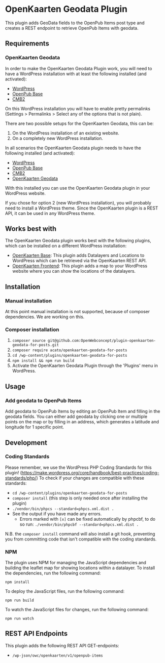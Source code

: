 # OpenKaarten Geodata Plugin

This plugin adds GeoData fields to the OpenPub Items post type and creates a REST endpoint to retrieve OpenPub Items with geodata.

## Requirements

### OpenKaarten Geodata

In order to make the OpenKaarten Geodata Plugin work, you will need to have a WordPress installation with at least the following installed (and activated):

* [WordPress](https://wordpress.org/)
* [OpenPub Base](https://github.com/OpenWebconcept/plugin-openpub-base/)
* [CMB2](https://wordpress.org/plugins/cmb2/)

On this WordPress installation you will have to enable pretty permalinks (Settings > Permalinks > Select any of the options that is not plain).

There are two possible setups for the OpenKaarten Geodata, this can be:

1. On the WordPress installation of an existing website.
2. On a completely new WordPress installation.

In all scenarios the OpenKaarten Geodata plugin needs to have the following installed (and activated):

* [WordPress](https://wordpress.org/)
* [OpenPub Base](https://github.com/OpenWebconcept/plugin-openpub-base/)
* [CMB2](https://wordpress.org/plugins/cmb2/)
* [OpenKaarten Geodata](https://github.com/OpenWebconcept/plugin-openkaarten-geodata-for-posts)

With this installed you can use the OpenKaarten Geodata plugin in your WordPress website.

If you chose for option 2 (new WordPress installation), you will probably need to install a WordPress theme. Since the OpenKaarten plugin is a REST API, it can be used in any WordPress theme.

## Works best with

The OpenKaarten Geodata plugin works best with the following plugins, which can be installed on a different WordPress installation:

- [OpenKaarten Base](https://github.com/openwebconcept/plugin-openkaarten-base): This plugin adds Datalayers and Locations to WordPress which can be retrieved via the OpenKaarten REST API.
- [OpenKaarten Frontend](https://github.com/OpenWebconcept/plugin-openkaarten-frontend-plugin): This plugin adds a map to your WordPress website where you can show the locations of the datalayers.

## Installation

### Manual installation

At this point manual installation is not supported, because of composer dependencies. We are working on this.

### Composer installation

1. `composer source git@github.com:OpenWebconcept/plugin-openkaarten-geodata-for-posts.git`
2. `composer require acato/openkaarten-geodata-for-posts`
3. `cd /wp-content/plugins/openkaarten-geodata-for-posts`
4. `npm install && npm run build`
5. Activate the OpenKaarten Geodata Plugin through the 'Plugins' menu in WordPress.

## Usage

### Add geodata to OpenPub Items
Add geodata to OpenPub Items by editing an OpenPub Item and filling in the geodata fields. You can either add geodata by clicking one or multiple points on the map or by filling in an address, which generates a latitude and longitude for 1 specific point.

## Development

### Coding Standards

Please remember, we use the WordPress PHP Coding Standards for this plugin! (https://make.wordpress.org/core/handbook/best-practices/coding-standards/php/) To check if your changes are compatible with these standards:

*  `cd /wp-content/plugins/openkaarten-geodata-for-posts`
*  `composer install` (this step is only needed once after installing the plugin)
*  `./vendor/bin/phpcs --standard=phpcs.xml.dist .`
*  See the output if you have made any errors.
    *  Errors marked with `[x]` can be fixed automatically by phpcbf, to do so run: `./vendor/bin/phpcbf --standard=phpcs.xml.dist .`

N.B. the `composer install` command will also install a git hook, preventing you from committing code that isn't compatible with the coding standards.

### NPM
The plugin uses NPM for managing the JavaScript dependencies and building the leaflet map for showing locations within a datalayer. To install the dependencies, run the following command:
```
npm install
```

To deploy the JavaScript files, run the following command:
```
npm run build
```

To watch the JavaScript files for changes, run the following command:
```
npm run watch
```

## REST API Endpoints
This plugin adds the following REST API GET-endpoints:
- `/wp-json/owc/openkaarten/v1/openpub-items`
